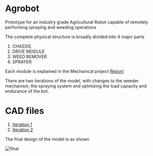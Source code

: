 # Agrobot
 Prototype for an industry grade Agricultural Robot capable of remotely performing spraying and weeding operations

The complete physical structure is broadly divided into 4 major parts
1. CHASSIS
2. DRIVE MODULE
3. WEED REMOVER
4. SPRAYER

Each module is explained in the Mechanical project [Report](https://github.com/capedbaldy01/Agrobot/blob/main/Agrobot-mechanical-report.pdf)

There are two iterations of the model, with changes to the weeder mechanism, the spraying system and optmizing the load capacity and endurance of the bot.
 <h1>CAD files</h1>

1. [Iteration 1](https://drive.google.com/file/d/1J6R2x4O6G2ojEOhVsngVoqfay2pIm1mw/view?usp=sharing)
2. [Iteration 2](https://drive.google.com/file/d/1l1-Gbaor1zvD6ojxcf1xRUYYEIRtzGpn/view?usp=sharing)

The final design of the model is as shown

![final](https://github.com/nupadhyay13/Agrobot/blob/main/final.jpeg)
